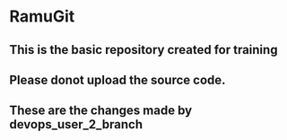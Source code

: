 # RamuGit
## This is the basic repository created for training
## Please donot upload the source code.




## These are the changes made by devops_user_2_branch
